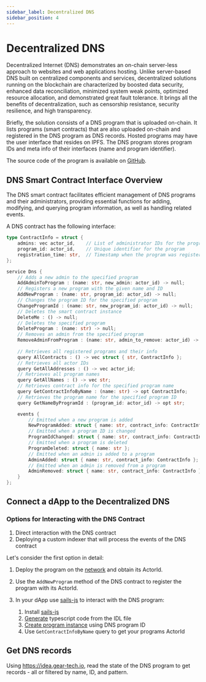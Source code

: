 ```yaml
---
sidebar_label: Decentralized DNS
sidebar_position: 4
---
```


# Decentralized DNS

Decentralized Internet (DNS) demonstrates an on-chain server-less approach to websites and web applications hosting. Unlike server-based DNS built on centralized components and services, decentralized solutions running on the blockchain are characterized by boosted data security, enhanced data reconciliation, minimized system weak points, optimized resource allocation, and demonstrated great fault tolerance. It brings all the benefits of decentralization, such as censorship resistance, security resilience, and high transparency.

Briefly, the solution consists of a DNS program that is uploaded on-chain. It lists programs (smart contracts) that are also uploaded on-chain and registered in the DNS program as DNS records. Hosted programs may have the user interface that resides on IPFS. The DNS program stores program IDs and meta info of their interfaces (name and program identifier).

The source code of the program is available on [GitHub](https://github.com/gear-foundation/dns).

## DNS Smart Contract Interface Overview

The DNS smart contract facilitates efficient management of DNS programs and their administrators, providing essential functions for adding, modifying, and querying program information, as well as handling related events.

A DNS contract has the following interface:

```rust
type ContractInfo = struct {
    admins: vec actor_id,    // List of administrator IDs for the program
    program_id: actor_id,    // Unique identifier for the program
    registration_time: str,  // Timestamp when the program was registered
};

service Dns {
    // Adds a new admin to the specified program
    AddAdminToProgram : (name: str, new_admin: actor_id) -> null;
    // Registers a new program with the given name and ID
    AddNewProgram : (name: str, program_id: actor_id) -> null;
    // Changes the program ID for the specified program    
    ChangeProgramId : (name: str, new_program_id: actor_id) -> null;
    // Deletes the smart contract instance
    DeleteMe : () -> null;
    // Deletes the specified program
    DeleteProgram : (name: str) -> null;
    // Removes an admin from the specified program
    RemoveAdminFromProgram : (name: str, admin_to_remove: actor_id) -> null;
    
    // Retrieves all registered programs and their info
    query AllContracts : () -> vec struct { str, ContractInfo };
    // Retrieves all actor IDs
    query GetAllAddresses : () -> vec actor_id;
    // Retrieves all program names                   
    query GetAllNames : () -> vec str;          
    // Retrieves contract info for the specified program name           
    query GetContractInfoByName : (name: str) -> opt ContractInfo;
    // Retrieves the program name for the specified program ID
    query GetNameByProgramId : (program_id: actor_id) -> opt str;

    events {
        // Emitted when a new program is added
        NewProgramAdded: struct { name: str, contract_info: ContractInfo };
        // Emitted when a program ID is changed
        ProgramIdChanged: struct { name: str, contract_info: ContractInfo };
        // Emitted when a program is deleted
        ProgramDeleted: struct { name: str };          
        // Emitted when an admin is added to a program                     
        AdminAdded: struct { name: str, contract_info: ContractInfo };
        // Emitted when an admin is removed from a program
        AdminRemoved: struct { name: str, contract_info: ContractInfo };
    }
};
```


## Connect a dApp to the Decentralized DNS

### Options for Interacting with the DNS Contract

1. Direct interaction with the DNS contract
2. Deploying a custom indexer that will process the events of the DNS contract

Let's consider the first option in detail:

1. Deploy the program on the [network](https://idea.gear-tech.io) and obtain its ActorId.

2. Use the `AddNewProgram` method of the DNS contract to register the program with its ActorId.

3. In your dApp use [sails-js](https://github.com/gear-tech/sails/blob/master/js/README.md) to interact with the DNS program:
    1. Install [sails-js](https://github.com/gear-tech/sails/blob/master/js/README.md#installation)
    2. [Generate](https://github.com/gear-tech/sails/blob/master/js/README.md#generate-library-from-idl) typescript code from the IDL file
    3. [Create program instance](https://github.com/gear-tech/sails/blob/master/js/README.md#create-an-instance) using DNS program ID
    4. Use `GetContractInfoByName` query to get your programs ActorId

## Get DNS records

Using https://idea.gear-tech.io, read the state of the DNS program to get records - all or filtered by name, ID, and pattern.
